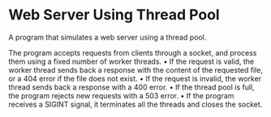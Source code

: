 # Web Server Using Thread Pool 
 A program that simulates a web server using a thread pool.

The program accepts requests from clients through a socket, and process them using a fixed number of worker threads.
• If the request is valid, the worker thread sends back a response with the content of the requested file, or a 404 error if the file does not exist.
• If the request is invalid, the worker thread sends back a response with a 400 error.
• If the thread pool is full, the program rejects new requests with a 503 error.
• If the program receives a SIGINT signal, it terminates all the threads and closes the socket.